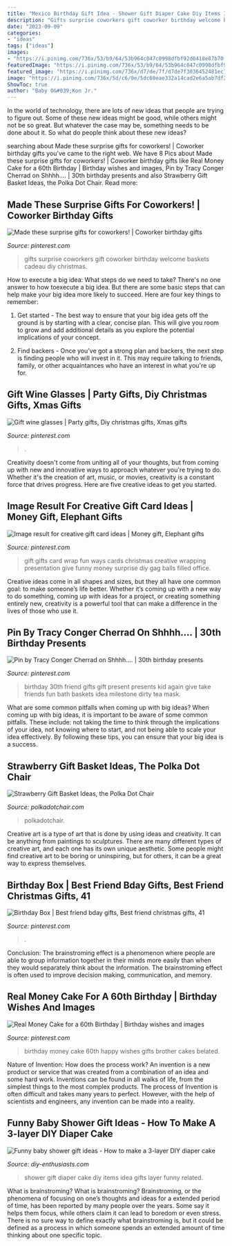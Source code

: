 ```yaml
---
title: "Mexico Birthday Gift Idea - Shower Gift Diaper Cake Diy Items Idea Gifts Layer Funny Related"
description: "Gifts surprise coworkers gift coworker birthday welcome baskets cadeau diy christmas"
date: "2023-09-09"
categories:
- "ideas"
tags: ["ideas"]
images:
- "https://i.pinimg.com/736x/53/b9/64/53b964c047c0998dfbf92d0418e87b70.jpg"
featuredImage: "https://i.pinimg.com/736x/53/b9/64/53b964c047c0998dfbf92d0418e87b70.jpg"
featured_image: "https://i.pinimg.com/736x/d7/de/7f/d7de7f3036452481ec1a36ba552885ca.jpg"
image: "https://i.pinimg.com/736x/5d/c6/0e/5dc60eae332a14cad2e6a5ab7df2fa98.jpg"
ShowToc: true
author: "Baby O&#039;Kon Jr."
---
```



In the world of technology, there are lots of new ideas that people are trying to figure out. Some of these new ideas might be good, while others might not be so great. But whatever the case may be, something needs to be done about it. So what do people think about these new ideas?

	

		
searching about Made these surprise gifts for coworkers! | Coworker birthday gifts you've came to the right web. We have 8 Pics about Made these surprise gifts for coworkers! | Coworker birthday gifts like Real Money Cake for a 60th Birthday | Birthday wishes and images, Pin by Tracy Conger Cherrad on Shhhh.... | 30th birthday presents and also Strawberry Gift Basket Ideas, the Polka Dot Chair. Read more:
		
    
## Made These Surprise Gifts For Coworkers! | Coworker Birthday Gifts

<img loading=lazy src="https://i.pinimg.com/736x/d7/de/7f/d7de7f3036452481ec1a36ba552885ca.jpg" onerror="this.onerror=null;this.src='https://tse3.mm.bing.net/th?id=OIP._RWDRkbUWLhZpraWLFtVXAHaJ3&amp;pid=15.1';" alt="Made these surprise gifts for coworkers! | Coworker birthday gifts">

_Source: pinterest.com_

>gifts surprise coworkers gift coworker birthday welcome baskets cadeau diy christmas. 

	

How to execute a big idea: What steps do we need to take?
There's no one answer to how toexecute a big idea. But there are some basic steps that can help make your big idea more likely to succeed. Here are four key things to remember: 
1. Get started - The best way to ensure that your big idea gets off the ground is by starting with a clear, concise plan. This will give you room to grow and add additional details as you explore the potential implications of your concept. 

2. Find backers - Once you've got a strong plan and backers, the next step is finding people who will invest in it. This may require talking to friends, family, or other acquaintances who have an interest in what you're up for.

    
## Gift Wine Glasses | Party Gifts, Diy Christmas Gifts, Xmas Gifts

<img loading=lazy src="https://i.pinimg.com/originals/32/90/58/3290586d75901cee38a44b7d75fc0d41.jpg" onerror="this.onerror=null;this.src='https://tse3.mm.bing.net/th?id=OIP.1GDBFzBTgQeJF5UrsEB7LgHaJ4&amp;pid=15.1';" alt="Gift wine glasses | Party gifts, Diy christmas gifts, Xmas gifts">

_Source: pinterest.com_

>. 

	

Creativity doesn't come from uniting all of your thoughts, but from coming up with new and innovative ways to approach whatever you're trying to do. Whether it's the creation of art, music, or movies, creativity is a constant force that drives progress. Here are five creative ideas to get you started.

    
## Image Result For Creative Gift Card Ideas | Money Gift, Elephant Gifts

<img loading=lazy src="https://i.pinimg.com/736x/5d/c6/0e/5dc60eae332a14cad2e6a5ab7df2fa98.jpg" onerror="this.onerror=null;this.src='https://tse2.mm.bing.net/th?id=OIP.E-r_14f52EUwj8nFxh3S6wHaJ3&amp;pid=15.1';" alt="Image result for creative gift card ideas | Money gift, Elephant gifts">

_Source: pinterest.com_

>gift gifts card wrap fun ways cards christmas creative wrapping presentation give funny money surprise diy gag balls filled office. 

	

Creative ideas come in all shapes and sizes, but they all have one common goal: to make someone’s life better. Whether it’s coming up with a new way to do something, coming up with ideas for a project, or creating something entirely new, creativity is a powerful tool that can make a difference in the lives of those who use it.

    
## Pin By Tracy Conger Cherrad On Shhhh.... | 30th Birthday Presents

<img loading=lazy src="https://i.pinimg.com/736x/61/8b/25/618b251e2f3cd03b898a0a1d0653196e--to-my-best-friend-best-friend-presents.jpg" onerror="this.onerror=null;this.src='https://tse1.mm.bing.net/th?id=OIP.bYxAkHxarUGo-hbmPV7WTAHaJ6&amp;pid=15.1';" alt="Pin by Tracy Conger Cherrad on Shhhh.... | 30th birthday presents">

_Source: pinterest.com_

>birthday 30th friend gifts gift present presents kid again give take friends fun bath baskets idea milestone dirty tea mask. 

	

What are some common pitfalls when coming up with big ideas?
When coming up with big ideas, it is important to be aware of some common pitfalls. These include: not taking the time to think through the implications of your idea, not knowing where to start, and not being able to scale your idea effectively. By following these tips, you can ensure that your big idea is a success.

    
## Strawberry Gift Basket Ideas, The Polka Dot Chair

<img loading=lazy src="https://www.polkadotchair.com/wp-content/uploads/2014/01/berry-basket-gift-idea.jpg" onerror="this.onerror=null;this.src='https://tse2.mm.bing.net/th?id=OIP.tEEufPmUAiTrf4O2XCSQRQHaLJ&amp;pid=15.1';" alt="Strawberry Gift Basket Ideas, the Polka Dot Chair">

_Source: polkadotchair.com_

>polkadotchair. 

	

Creative art is a type of art that is done by using ideas and creativity. It can be anything from paintings to sculptures. There are many different types of creative art, and each one has its own unique aesthetic. Some people might find creative art to be boring or uninspiring, but for others, it can be a great way to express themselves.

    
## Birthday Box | Best Friend Bday Gifts, Best Friend Christmas Gifts, 41

<img loading=lazy src="https://i.pinimg.com/736x/53/b9/64/53b964c047c0998dfbf92d0418e87b70.jpg" onerror="this.onerror=null;this.src='https://tse1.mm.bing.net/th?id=OIP.Ggoim6DjLHekkd36NTHcRAHaJ3&amp;pid=15.1';" alt="Birthday Box | Best friend bday gifts, Best friend christmas gifts, 41">

_Source: pinterest.com_

>. 

	

Conclusion:
The brainstroming effect is a phenomenon where people are able to group information together in their minds more easily than when they would separately think about the information. The brainstroming effect is often used to improve decision making, communication, and memory.

    
## Real Money Cake For A 60th Birthday | Birthday Wishes And Images

<img loading=lazy src="https://i.pinimg.com/736x/0d/64/dd/0d64dddb18ac9ffad0b8ef50b4332f07.jpg" onerror="this.onerror=null;this.src='https://tse2.mm.bing.net/th?id=OIP.U7E52tQHbwpygCdQlz-qaQHaMX&amp;pid=15.1';" alt="Real Money Cake for a 60th Birthday | Birthday wishes and images">

_Source: pinterest.com_

>birthday money cake 60th happy wishes gifts brother cakes belated. 

	

Nature of Invention: How does the process work?
An invention is a new product or service that was created from a combination of an idea and some hard work. Inventions can be found in all walks of life, from the simplest things to the most complex products. The process of Invention is often difficult and takes many years to perfect. However, with the help of scientists and engineers, any invention can be made into a reality.

    
## Funny Baby Shower Gift Ideas - How To Make A 3-layer DIY Diaper Cake

<img loading=lazy src="https://www.diy-enthusiasts.com/wp-content/uploads/2013/06/baby-shower-gift-ideas-diaper-cake-baby-girl-lollipops-shoes-decorative-items.jpg" onerror="this.onerror=null;this.src='https://tse2.mm.bing.net/th?id=OIP.uVa0LPsqy3ZsEhY6i2A2xgHaLH&amp;pid=15.1';" alt="Funny baby shower gift ideas - How to make a 3-layer DIY diaper cake">

_Source: diy-enthusiasts.com_

>shower gift diaper cake diy items idea gifts layer funny related. 

	

What is brainstroming?
What is brainstroming? Brainstroming, or the phenomena of focusing on one’s thoughts and ideas for a extended period of time, has been reported by many people over the years. Some say it helps them focus, while others claim it can lead to boredom or even stress. There is no sure way to define exactly what brainstroming is, but it could be defined as a process in which someone spends an extended amount of time thinking about one specific topic.

